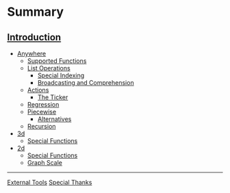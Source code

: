 # Summary

[Introduction](./intro.md)
----
- [Anywhere]()
  - [Supported Functions](./funcs.md) 
  - [List Operations](./lists/listops.md)
    - [Special Indexing](./lists/indexing.md)
    - [Broadcasting and Comprehension](./lists/broadcasting.md)
  - [Actions](./actions/actions.md)
    - [The Ticker](./actions/ticker.md)
  - [Regression](./regression/regression.md)
  - [Piecewise](./piecewise/piecewise.md)
    - [Alternatives](./piecewise/alternatives.md)
  - [Recursion](./recursion/recursion.md)
- [3d]()
  - [Special Functions](./3d/funcs.md)
- [2d]()
  - [Special Functions](./2d/funcs.md)
  - [Graph Scale](./2d/scale.md)
----
[External Tools](./exttools.md)
[Special Thanks](../thanks.md)